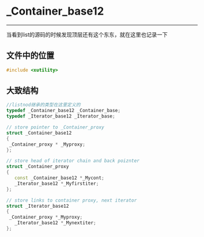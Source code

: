 # **_Container_base12**
---
 当看到list的源码的时候发现顶层还有这个东东，就在这里也记录一下

 ## 文件中的位置
 ```C++
 #include <xutility>
 ```

 ## 大致结构
 ```C++
//listnod继承的类型在这里定义的
typedef _Container_base12 _Container_base;
typedef _Iterator_base12 _Iterator_base;

// store pointer to _Container_proxy
struct _Container_base12
{
  _Container_proxy * _Myproxy;
};

// store head of iterator chain and back poiznter
struct _Container_proxy
{
	const _Container_base12 *_Mycont;
	_Iterator_base12 *_Myfirstiter;
};

// store links to container proxy, next iterator
struct _Iterator_base12
{
  _Container_proxy *_Myproxy;
	_Iterator_base12 *_Mynextiter;
};
```
